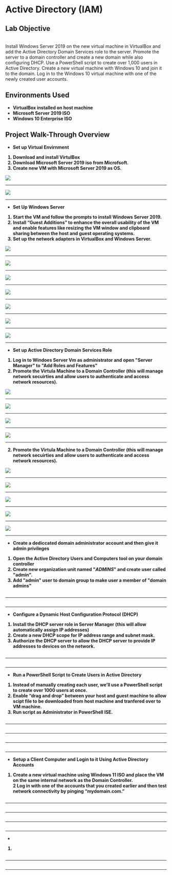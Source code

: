 <h1>Active Directory (IAM)</h1>

<h2>Lab Objective</h2>

<br>Install Windows Server 2019 on the new virtual machine in VirtualBox and add the Active Directory Domain Services role to the server. Promote the server to a domain controller and create a new domain while also configuring DHCP. Use a PowerShell script to create over 1,000 users in Active Directory. Create a new virtual machine with Windows 10 and join it to the domain. Log in to the Windows 10 virtual machine with one of the newly created user accounts. <br />

<h2>Environments Used </h2>

- <b>VirtualBox installed on host machine<b/>
- <b>Microsoft Server 2019 ISO<b/>
- <b>Windows 10 Enterprise ISO<b/>

<h2>Project Walk-Through Overview </h2>

- <b>Set up Virtual Envirnment </b>

1. Download and install VirtulBox<br/>
2. Download Microsoft Server 2019 iso from Microfsoft.<br/>
3. Create new VM with Microsoft Server 2019 as OS.<br/>

 
<img src="https://i.imgur.com/FgaNsrh.png"/>

-----------------------------------------------

<img src="https://i.imgur.com/xJt4oBT.png"/>

-----------------------------------------------

- <b>Set Up Windows Server</b>

 1. Start the VM and follow the prompts to install Windows Server 2019.<br/>
 2. Install “Guest Additions” to enhance the overall usability of the VM and enable features like resizing the VM window and clipboard sharing between the host and guest operating systems.<br/>
 3. Set up the network adapters in VirtualBox and Windows Server.<br/>

 
<img src="https://i.imgur.com/fFOllVt.png"/>

-----------------------------------------------

<img src="https://i.imgur.com/mALx3jn.png"/>

-----------------------------------------------

<img src="https://i.imgur.com/uS5ghYi.png"/>

-----------------------------------------------

<img src="https://i.imgur.com/xpTDfso.png"/>

-----------------------------------------------

<img src="https://i.imgur.com/oE0cBJT.png"/>

-----------------------------------------------
 
<img src="https://i.imgur.com/piXXsCv.png"/>

-----------------------------------------------

<img src="https://i.imgur.com/vD8WLFp.png"/>

-----------------------------------------------

- <b>Set up Active Directory Domain Services Role</b>

1. Log in to Windoes Server Vm as administrator and open "Server Manager" to "Add Roles and Features" <br/>
2. Promote the Virtula Machine to a Domain Controller (this will manage network secuirties and allow users to authenticate and access network  resources).

 
<img src="https://i.imgur.com/k4q9YXG.png"/>

-----------------------------------------------

<img src="https://i.imgur.com/DVa0Zgx.png"/>

-----------------------------------------------

<img src="https://i.imgur.com/DQtE10F.png"/>

-----------------------------------------------

<img src="https://i.imgur.com/9zXA6vw.png"/>

-----------------------------------------------
2. Promote the Virtula Machine to a Domain Controller (this will manage network secuirties and allow users to authenticate and access network  resources).

<img src="https://i.imgur.com/ppe8ksN.png"/>

-----------------------------------------------

<img src="https://i.imgur.com/IYHlCjP.png"/>

-----------------------------------------------

<img src="https://i.imgur.com/eSZUEpe.png"/>

-----------------------------------------------

<img src="https://i.imgur.com/GowC8UJ.png"/>

-----------------------------------------------

<img src="https://i.imgur.com/cmzK4fj.png"/>

-----------------------------------------------



- <b>Create a dediccated domain administrator account and then give it admin privileges</b>

1. Open the Active Directory Users and Computers tool on your domain controller <br/>
2. Create new organization unit named "_ADMINS_" and create user called "admin".
3. Add "admin" user to domain group to make user a member of "domain admins" 

 
<img src=""/>

-----------------------------------------------

<img src=""/>

-----------------------------------------------




- <b>Configure a Dynamic Host Configuration Protocol (DHCP)</b>

1. Install the DHCP server role in Server Manager (this will allow automatically assign IP addresses)<br/>
2. Create a new DHCP scope for IP address range and subnet mask.
3. Authorize the DHCP server to allow the DHCP server to provide IP addresses to devices on the network.
 
<img src=""/>

-----------------------------------------------

<img src=""/>

-----------------------------------------------




- <b>Run a PowerShell Script to Create Users in Active Directory</b>

1. Instead of manually creating each user, we’ll use a PowerShell script to create over 1000 users at once.<br/>
2. Enable “drag and drop” between your host and guest machine to allow scipt file to be downloaded from host machine and tranfered over to VM machine.
3. Run script as Administrator in PowerShell ISE.

 
<img src=""/>

-----------------------------------------------

<img src=""/>

-----------------------------------------------
 
<img src=""/>

-----------------------------------------------

<img src=""/>

-----------------------------------------------


- <b>Setup a Client Computer and Login to it Using Active Directory Accounts</b>

1. Create a new virtual machine using Windows 11 ISO and place the VM on the same internal network as the Domain Controller.<br/>
2 Log in with one of the accounts that you created earlier and then test network connectivity by pinging “mydomain.com.”


 
<img src=""/>

-----------------------------------------------

<img src=""/>

-----------------------------------------------
 
<img src=""/>

-----------------------------------------------

<img src=""/>

-----------------------------------------------











- <b></b>

1. <br/>


 
<img src=""/>

-----------------------------------------------

<img src=""/>

-----------------------------------------------


















